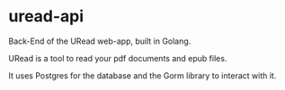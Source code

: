 # uread-api

Back-End of the URead web-app, built in Golang.

URead is a tool to read your pdf documents and epub files.

It uses Postgres for the database and the Gorm library to interact with it.

